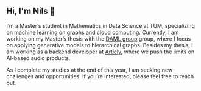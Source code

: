 ## Hi, I'm Nils 👋

I’m a Master’s student in Mathematics in Data Science at TUM, specializing on machine learning on graphs and cloud computing. Currently, I am working on my Master’s thesis with the [DAML group](https://www.cs.cit.tum.de/en/daml/home/) group, where I focus on applying generative models to hierarchical graphs. Besides my thesis, I am working as a backend developer at [Articly](https://www.articly.de), where we push the limits on AI-based audio products.

As I complete my studies at the end of this year, I am seeking new challenges and opportunities. If you’re interested, please feel free to reach out.
